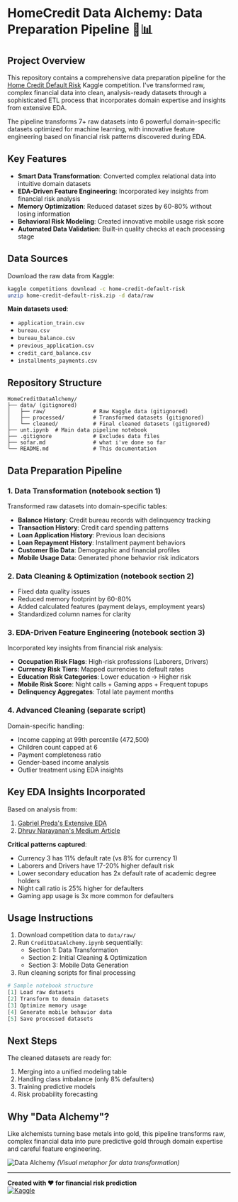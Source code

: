 # HomeCredit Data Alchemy: Data Preparation Pipeline 🧪📊

## Project Overview
This repository contains a comprehensive data preparation pipeline for the [Home Credit Default Risk](https://www.kaggle.com/competitions/home-credit-default-risk) Kaggle competition. I've transformed raw, complex financial data into clean, analysis-ready datasets through a sophisticated ETL process that incorporates domain expertise and insights from extensive EDA.

The pipeline transforms 7+ raw datasets into 6 powerful domain-specific datasets optimized for machine learning, with innovative feature engineering based on financial risk patterns discovered during EDA.

## Key Features
- **Smart Data Transformation**: Converted complex relational data into intuitive domain datasets
- **EDA-Driven Feature Engineering**: Incorporated key insights from financial risk analysis
- **Memory Optimization**: Reduced dataset sizes by 60-80% without losing information
- **Behavioral Risk Modeling**: Created innovative mobile usage risk score
- **Automated Data Validation**: Built-in quality checks at each processing stage

## Data Sources
Download the raw data from Kaggle:
```bash
kaggle competitions download -c home-credit-default-risk
unzip home-credit-default-risk.zip -d data/raw
```

**Main datasets used**:
- `application_train.csv`
- `bureau.csv`
- `bureau_balance.csv`
- `previous_application.csv`
- `credit_card_balance.csv`
- `installments_payments.csv`

## Repository Structure
```
HomeCreditDataAlchemy/
├── data/ (gitignored)
│   ├── raw/               # Raw Kaggle data (gitignored)
│   ├── processed/         # Transformed datasets (gitignored)
│   └── cleaned/           # Final cleaned datasets (gitignored)
├── unt.ipynb  # Main data pipeline notebook
├── .gitignore             # Excludes data files
├── sofar.md               # what i've done so far
└── README.md              # This documentation
```

## Data Preparation Pipeline
### 1. Data Transformation (notebook section 1)
Transformed raw datasets into domain-specific tables:
- **Balance History**: Credit bureau records with delinquency tracking
- **Transaction History**: Credit card spending patterns
- **Loan Application History**: Previous loan decisions
- **Loan Repayment History**: Installment payment behaviors
- **Customer Bio Data**: Demographic and financial profiles
- **Mobile Usage Data**: Generated phone behavior risk indicators

### 2. Data Cleaning & Optimization (notebook section 2)
- Fixed data quality issues
- Reduced memory footprint by 60-80%
- Added calculated features (payment delays, employment years)
- Standardized column names for clarity

### 3. EDA-Driven Feature Engineering (notebook section 3)
Incorporated key insights from financial risk analysis:
- **Occupation Risk Flags**: High-risk professions (Laborers, Drivers)
- **Currency Risk Tiers**: Mapped currencies to default rates
- **Education Risk Categories**: Lower education → Higher risk
- **Mobile Risk Score**: Night calls + Gaming apps + Frequent topups
- **Delinquency Aggregates**: Total late payment months

### 4. Advanced Cleaning (separate script)
Domain-specific handling:
- Income capping at 99th percentile (472,500)
- Children count capped at 6
- Payment completeness ratio
- Gender-based income analysis
- Outlier treatment using EDA insights

## Key EDA Insights Incorporated
Based on analysis from:
1. [Gabriel Preda's Extensive EDA](https://www.kaggle.com/code/gpreda/home-credit-default-risk-extensive-eda)
2. [Dhruv Narayanan's Medium Article](https://medium.com/@dhruvnarayanan20/home-credit-default-risk-part-1-business-understanding-data-cleaning-and-eda-1203913e979c)

**Critical patterns captured**:
- Currency 3 has 11% default rate (vs 8% for currency 1)
- Laborers and Drivers have 17-20% higher default risk
- Lower secondary education has 2x default rate of academic degree holders
- Night call ratio is 25% higher for defaulters
- Gaming app usage is 3x more common for defaulters

## Usage Instructions
1. Download competition data to `data/raw/`
2. Run `CreditDataAlchemy.ipynb` sequentially:
   - Section 1: Data Transformation
   - Section 2: Initial Cleaning & Optimization
   - Section 3: Mobile Data Generation
3. Run cleaning scripts for final processing

```python
# Sample notebook structure
[1] Load raw datasets
[2] Transform to domain datasets
[3] Optimize memory usage
[4] Generate mobile behavior data
[5] Save processed datasets
```

## Next Steps
The cleaned datasets are ready for:
1. Merging into a unified modeling table
2. Handling class imbalance (only 8% defaulters)
3. Training predictive models
4. Risk probability forecasting

## Why "Data Alchemy"?
Like alchemists turning base metals into gold, this pipeline transforms raw, complex financial data into pure predictive gold through domain expertise and careful feature engineering.

![Data Alchemy](https://example.com/data-alchemy-metaphor.png) *(Visual metaphor for data transformation)*

---
**Created with ❤️ for financial risk prediction**  
[![Kaggle](https://img.shields.io/badge/Kaggle-035a7d?style=for-the-badge&logo=kaggle&logoColor=white)](https://www.kaggle.com/competitions/home-credit-default-risk)